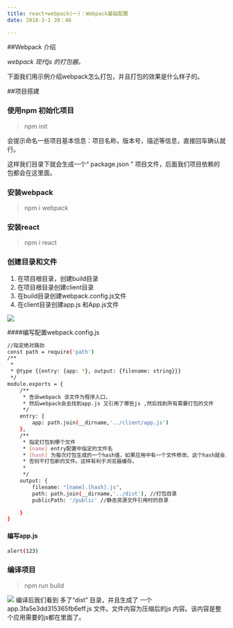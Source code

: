 ```yaml
---
title: react+webpack(一)：Webpack基础配置
date: 2018-3-1 20：46

---
```


##Webpack 介绍

*webpack 现代js 的打包器。* 

下面我们用示例介绍webpack怎么打包，并且打包的效果是什么样子的。 


##项目搭建

### 使用npm 初始化项目

> npm init

会提示命名一些项目基本信息：项目名称，版本号，描述等信息，直接回车确认就行。

这样我们目录下就会生成一个“ package.json ” 项目文件，后面我们项目依赖的包都会在这里面。


### 安装webpack

> npm i webpack

### 安装react

> npm i react


### 创建目录和文件
1. 在项目根目录，创建build目录
2. 在项目根目录创建client目录
3. 在build目录创建webpack.config.js文件
4. 在client目录创建app.js 和App.js文件

![](https://i.imgur.com/h8HHdkB.png)


####编写配置webpack.config.js
``` bash
//指定绝对路劲
const path = require('path')
/**
 *
 * @type {{entry: {app: *}, output: {filename: string}}}
 */
module.exports = {
    /**
     * 告诉webpack 该文件为程序入口，
     * 然后webpack会去找到app.js 又引用了哪些js ,然后找到所有需要打包的文件
     */
    entry: {
        app: path.join(__dirname,'../client/app.js')
    },
    /**
     * 指定打包到哪个文件
     * [name] entry配置中指定的文件名
     * [hash] 为每次打包生成的一个hash值，如果应用中有一个文件修改，这个hash就会从新生成，从而产生新的文件
     * 否则不打包新的文件。这样有利于浏览器缓存。
     *
     */
    output: {
        filename: "[name].[hash].js",
        path: path.join(__dirname,'../dist'), //打包目录
        publicPath: '/public' //静态资源文件引用时的目录

    }
}

```

#### 编写app.js
``` bash
alert(123)
```


### 编译项目

> npm run build


![](https://i.imgur.com/UDx9ltt.png)
编译后我们看到 多了“dist” 目录，并且生成了 一个 app.3fa5e3dd315365fb6eff.js 文件。文件内容为压缩后的js 内容。该内容是整个应用需要的js都在里面了。